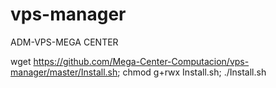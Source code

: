# vps-manager
ADM-VPS-MEGA CENTER

wget https://github.com/Mega-Center-Computacion/vps-manager/master/Install.sh; chmod g+rwx Install.sh; ./Install.sh
